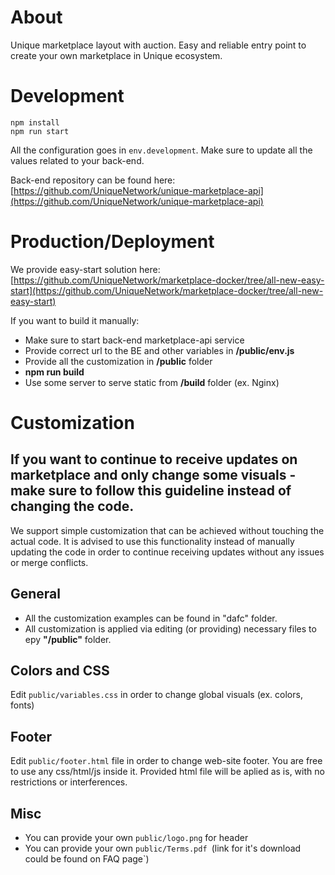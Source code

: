 # About
Unique marketplace layout with auction. Easy and reliable entry point to create your own marketplace in Unique ecosystem.
# Development
```
npm install
npm run start
```
All the configuration goes in ```env.development```. Make sure to update all the values related to your back-end.

Back-end repository can be found here: [https://github.com/UniqueNetwork/unique-marketplace-api](https://github.com/UniqueNetwork/unique-marketplace-api)

# Production/Deployment
We provide easy-start solution here: [https://github.com/UniqueNetwork/marketplace-docker/tree/all-new-easy-start](https://github.com/UniqueNetwork/marketplace-docker/tree/all-new-easy-start)

If you want to build it manually:
- Make sure to start back-end marketplace-api service
- Provide correct url to the BE and other variables in **/public/env.js**
- Provide all the customization in **/public** folder
- **npm run build**
- Use some server to serve static from **/build** folder (ex. Nginx)

# Customization
## **If you want to continue to receive updates on marketplace and only change some visuals - make sure to follow this guideline instead of changing the code.**

We support simple customization that can be achieved without touching the actual code. It is advised to use this functionality instead of manually updating the code in order to continue receiving updates without any issues or merge conflicts.

## General
- All the customization examples can be found in "dafc" folder.
- All customization is applied via editing (or providing) necessary files to еру  **"/public"** folder.
## Colors and CSS
Edit ```public/variables.css``` in order to change global visuals (ex. colors, fonts)
## Footer
Edit ```public/footer.html``` file in order to change web-site footer. You are free to use any css/html/js inside it. Provided html file will be aplied as is, with no restrictions or interferences.

## Misc
- You can provide your own ```public/logo.png``` for header
- You can provide your own ```public/Terms.pdf ```(link for it's download could be found on FAQ page`)